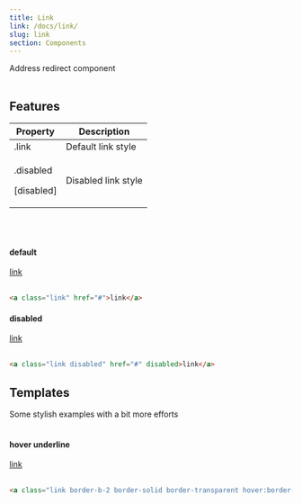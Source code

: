 ```yaml
---
title: Link
link: /docs/link/
slug: link
section: Components
---
```


Address redirect component
<br>
<br>


## Features
<table class="ro-table-group ro-table-group-outline">
  <thead>
    <tr>
      <th>Property</th>
      <th>Description</th>
    </tr>
  </thead>
  <tbody class="align-baseline">
    <tr>
      <td>.link</td>
      <td>
        Default link style
      </td>
    </tr>
    <tr>
      <td>
        <p>.disabled</p>
        <p>[disabled]</p>
      </td>
      <td>
        Disabled link style
      </td>
    </tr>
  </tbody>
</table>
<br>
<br>

#### default
<a class="link" href="#">link</a>
<br>
<br>

```html {}
<a class="link" href="#">link</a>
```

#### disabled
<a class="link disabled" href="#" dsiabled>link</a>
<br>
<br>

```html {}
<a class="link disabled" href="#" disabled>link</a>
```

## Templates
Some stylish examples with a bit more efforts
<br>
<br>

#### hover underline
<a class="link border-b-2 border-solid border-transparent hover:border-gray-600" href="#">link</a>
<br>
<br>

```html {}
<a class="link border-b-2 border-solid border-transparent hover:border-gray-600" href="#">link</a>
```
